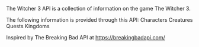 The Witcher 3 API is a collection of information on the game The Witcher 3.

The following information is provided through this API:
Characters
Creatures
Quests
Kingdoms


Inspired by The Breaking Bad API at https://breakingbadapi.com/
